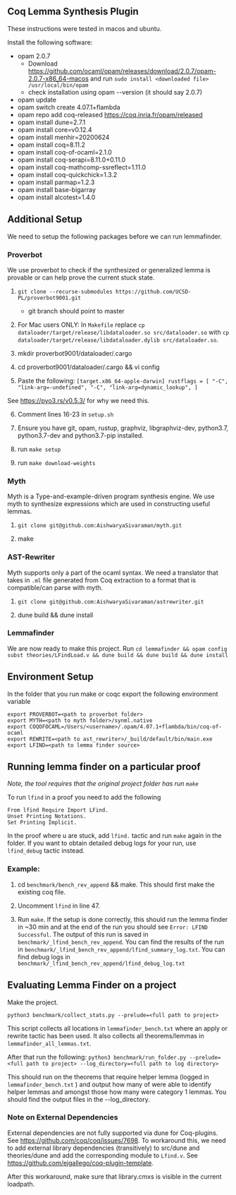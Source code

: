 Coq Lemma Synthesis Plugin
---------------------------
These instructions were tested in macos and ubuntu.

Install the following software:

- opam 2.0.7
    - Download https://github.com/ocaml/opam/releases/download/2.0.7/opam-2.0.7-x86_64-macos and run `sudo install <downloaded file> /usr/local/bin/opam`
    - check installation using opam --version (it should say 2.0.7)
- opam update
- opam switch create 4.07.1+flambda
- opam repo add coq-released https://coq.inria.fr/opam/released
- opam install dune=2.7.1
- opam install core=v0.12.4
- opam install menhir=20200624
- opam install coq=8.11.2
- opam install coq-of-ocaml=2.1.0
- opam install coq-serapi=8.11.0+0.11.0
- opam install coq-mathcomp-ssreflect=1.11.0
- opam install coq-quickchick=1.3.2
- opam install parmap=1.2.3
- opam install base-bigarray
- opam install alcotest=1.4.0


## Additional Setup
We need to setup the following packages before we can run lemmafinder.

### Proverbot
We use proverbot to check if the synthesized or generalized lemma is provable or can help prove the current stuck state.

1. `git clone --recurse-submodules https://github.com/UCSD-PL/proverbot9001.git`
    - git branch should point to master

2. For Mac users ONLY: In `Makefile` replace `cp dataloader/target/release/libdataloader.so src/dataloader.so` with `cp dataloader/target/release/libdataloader.dylib src/dataloader.so`.

3. mkdir proverbot9001/dataloader/.cargo

4. cd proverbot9001/dataloader/.cargo && vi config

5. Paste the following: `[target.x86_64-apple-darwin]
rustflags = [
  "-C", "link-arg=-undefined",
  "-C", "link-arg=dynamic_lookup",
]`


See https://pyo3.rs/v0.5.3/ for why we need this.

6. Comment lines 16-23 in `setup.sh`

7. Ensure you have git, opam, rustup, graphviz, libgraphviz-dev, python3.7, python3.7-dev and python3.7-pip installed.

8. run `make setup`

9. run `make download-weights`


### Myth
Myth is a Type-and-example-driven program synthesis engine. We use myth to synthesize expressions which are used in constructing useful lemmas.

1. `git clone git@github.com:AishwaryaSivaraman/myth.git`

2. make


### AST-Rewriter
Myth supports only a part of the ocaml syntax. We need a translator that takes in `.ml` file generated from Coq extraction to a format that is compatible/can parse with myth.

1. `git clone git@github.com:AishwaryaSivaraman/astrewriter.git`

2. dune build && dune install

### Lemmafinder
We are now ready to make this project.
Run `cd lemmafinder && opam config subst theories/LFindLoad.v && dune build && dune build && dune install`

## Environment Setup
In the folder that you run make or coqc export the following environment variable

```
export PROVERBOT=<path to proverbot folder>
export MYTH=<path to myth folder>/synml.native
export COQOFOCAML=/Users/<username>/.opam/4.07.1+flambda/bin/coq-of-ocaml
export REWRITE=<path to ast_rewriter>/_build/default/bin/main.exe
export LFIND=<path to lemma finder source>
```


## Running lemma finder on a particular proof
<em> Note, the tool requires that the original project folder has run `make`</em>

To run ```lfind``` in a proof you need to add the following

```
From lfind Require Import LFind.
Unset Printing Notations.
Set Printing Implicit.
```

In the proof where u are stuck, add `lfind.` tactic and run `make` again in the folder.
If you want to obtain detailed debug logs for your run, use `lfind_debug` tactic instead. 

### Example:
1. cd `benchmark/bench_rev_append` && make.
This should first make the existing coq file.

2. Uncomment `lfind` in line 47.

3. Run `make`. If the setup is done correctly, this should run the lemma finder in ~30 min and at the end of the run you should see  `Error: LFIND Successful`. The output of this run is saved in `benchmark/_lfind_bench_rev_append`.
You can find the results of the run in `benchmark/_lfind_bench_rev_append/lfind_summary_log.txt`. You can find debug logs in `benchmark/_lfind_bench_rev_append/lfind_debug_log.txt`


## Evaluating Lemma Finder on a project

Make the project.

`python3 benchmark/collect_stats.py --prelude=<full path to project>`

This script collects all locations in `lemmafinder_bench.txt` where an apply or rewrite tactic has been used. It also collects all theorems/lemmas in `lemmafinder_all_lemmas.txt`.

After that run the following:
`python3 benchmark/run_folder.py --prelude=<full path to project> --log_directory=<full path to log directory>`

This should run on the theorems that require helper lemma (logged in `lemmafinder_bench.txt` ) and output how many of were able to identify helper lemmas and amongst those how many were category 1 lemmas. You should find the output files in the --log_directory. 

### Note on External Dependencies ###
External dependencies are not fully supported via dune for Coq-plugins. See https://github.com/coq/coq/issues/7698. To workaround this, we need to add external library dependencies (transitively) to src/dune and theories/dune and add the corresponding module to `Lfind.v`. See https://github.com/ejgallego/coq-plugin-template.

After this workaround, make sure that library.cmxs is visible in the current loadpath.